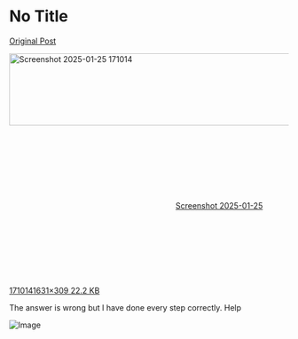 # No Title

[Original Post](https://discourse.onlinedegree.iitm.ac.in/t/161083/102)

<p><div class="lightbox-wrapper"><a class="lightbox" href="https://europe1.discourse-cdn.com/flex013/uploads/iitm/original/3X/1/6/1660ff1343e3f3b9fb21bb962f6be949238c62f5.png" data-download-href="/uploads/short-url/3bYjIYyKwczQax9b66ESQ28uTEp.png?dl=1" title="Screenshot 2025-01-25 171014" rel="noopener nofollow ugc"><img src="https://europe1.discourse-cdn.com/flex013/uploads/iitm/optimized/3X/1/6/1660ff1343e3f3b9fb21bb962f6be949238c62f5_2_690x130.png" alt="Screenshot 2025-01-25 171014" data-base62-sha1="3bYjIYyKwczQax9b66ESQ28uTEp" width="690" height="130" srcset="https://europe1.discourse-cdn.com/flex013/uploads/iitm/optimized/3X/1/6/1660ff1343e3f3b9fb21bb962f6be949238c62f5_2_690x130.png, https://europe1.discourse-cdn.com/flex013/uploads/iitm/optimized/3X/1/6/1660ff1343e3f3b9fb21bb962f6be949238c62f5_2_1035x195.png 1.5x, https://europe1.discourse-cdn.com/flex013/uploads/iitm/optimized/3X/1/6/1660ff1343e3f3b9fb21bb962f6be949238c62f5_2_1380x260.png 2x" data-dominant-color="272B31"><div class="meta"><svg class="fa d-icon d-icon-far-image svg-icon" aria-hidden="true"><use href="#far-image"></use></svg><span class="filename">Screenshot 2025-01-25 171014</span><span class="informations">1631×309 22.2 KB</span><svg class="fa d-icon d-icon-discourse-expand svg-icon" aria-hidden="true"><use href="#discourse-expand"></use></svg></div></a></div></p>
<p>The answer is wrong but I have done every step correctly. Help</p>

![Image](https://europe1.discourse-cdn.com/flex013/uploads/iitm/optimized/3X/1/6/1660ff1343e3f3b9fb21bb962f6be949238c62f5_2_690x130.png)